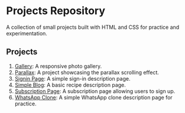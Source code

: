 # Projects Repository

A collection of small projects built with HTML and CSS for practice and experimentation.

## Projects

1. [Gallery](https://github.com/Dhaliyanoushad/codePractice/tree/main/gallery): A responsive photo gallery.
2. [Parallax](https://github.com/Dhaliyanoushad/codePractice/tree/main/parallax): A project showcasing the parallax scrolling effect.
3. [Signin Page](https://github.com/Dhaliyanoushad/codePractice/tree/main/signinPage): A simple sign-in description page.
4. [Simple Blog](https://github.com/Dhaliyanoushad/codePractice/tree/main/simpleBlog): A basic recipe description page.
5. [Subscription Page](https://github.com/Dhaliyanoushad/codePractice/tree/main/subscriptionPage): A subscription page allowing users to sign up.
6. [WhatsApp Clone](https://github.com/Dhaliyanoushad/codePractice/tree/main/whatsappClone): A simple WhatsApp clone description page for practice.
